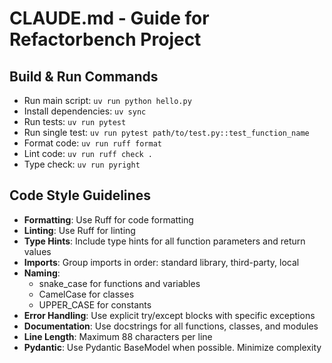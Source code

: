 # CLAUDE.md - Guide for Refactorbench Project

## Build & Run Commands
- Run main script: `uv run python hello.py`
- Install dependencies: `uv sync`
- Run tests: `uv run pytest`
- Run single test: `uv run pytest path/to/test.py::test_function_name`
- Format code: `uv run ruff format`
- Lint code: `uv run ruff check .`
- Type check: `uv run pyright`

## Code Style Guidelines
- **Formatting**: Use Ruff for code formatting
- **Linting**: Use Ruff for linting
- **Type Hints**: Include type hints for all function parameters and return values
- **Imports**: Group imports in order: standard library, third-party, local
- **Naming**: 
  - snake_case for functions and variables
  - CamelCase for classes
  - UPPER_CASE for constants
- **Error Handling**: Use explicit try/except blocks with specific exceptions
- **Documentation**: Use docstrings for all functions, classes, and modules
- **Line Length**: Maximum 88 characters per line
- **Pydantic**: Use Pydantic BaseModel when possible. Minimize complexity
